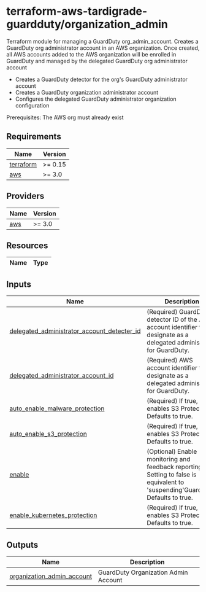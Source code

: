 # terraform-aws-tardigrade-guardduty/organization_admin

Terraform module for managing a GuardDuty org_admin_account.
Creates a GuardDuty org administrator account in an AWS organization.  Once created, all AWS accounts added to the AWS organization will be enrolled in GuardDuty and managed by the delegated GuardDuty org administrator account
  - Creates a GuardDuty detector for the org's GuardDuty administrator account
  - Creates a GuardDuty organization administrator account
  - Configures the delegated GuardDuty administrator organization configuration

Prerequisites:  The AWS org must already exist

<!-- BEGIN TFDOCS -->
## Requirements

| Name | Version |
|------|---------|
| <a name="requirement_terraform"></a> [terraform](#requirement\_terraform) | >= 0.15 |
| <a name="requirement_aws"></a> [aws](#requirement\_aws) | >= 3.0 |

## Providers

| Name | Version |
|------|---------|
| <a name="provider_aws"></a> [aws](#provider\_aws) | >= 3.0 |

## Resources

| Name | Type |
|------|------|

## Inputs

| Name | Description | Type | Default | Required |
|------|-------------|------|---------|:--------:|
| <a name="input_delegated_administrator_account_detecter_id"></a> [delegated\_administrator\_account\_detecter\_id](#input\_delegated\_administrator\_account\_detecter\_id) | (Required) GuardDuty detector ID of the AWS account identifier to designate as a delegated administrator for GuardDuty. | `string` | n/a | yes |
| <a name="input_delegated_administrator_account_id"></a> [delegated\_administrator\_account\_id](#input\_delegated\_administrator\_account\_id) | (Required) AWS account identifier to designate as a delegated administrator for GuardDuty. | `string` | n/a | yes |
| <a name="input_auto_enable_malware_protection"></a> [auto\_enable\_malware\_protection](#input\_auto\_enable\_malware\_protection) | (Required) If true, enables S3 Protection. Defaults to true. | `bool` | `true` | no |
| <a name="input_auto_enable_s3_protection"></a> [auto\_enable\_s3\_protection](#input\_auto\_enable\_s3\_protection) | (Required) If true, enables S3 Protection. Defaults to true. | `bool` | `true` | no |
| <a name="input_enable"></a> [enable](#input\_enable) | (Optional) Enable monitoring and feedback reporting. Setting to false is equivalent to 'suspending'GuardDuty. Defaults to true. | `bool` | `true` | no |
| <a name="input_enable_kubernetes_protection"></a> [enable\_kubernetes\_protection](#input\_enable\_kubernetes\_protection) | (Required) If true, enables S3 Protection. Defaults to true. | `bool` | `true` | no |

## Outputs

| Name | Description |
|------|-------------|
| <a name="output_organization_admin_account"></a> [organization\_admin\_account](#output\_organization\_admin\_account) | GuardDuty Organization Admin Account |

<!-- END TFDOCS -->

